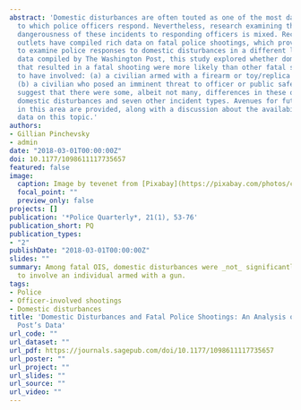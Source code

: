 ```yaml
---
abstract: 'Domestic disturbances are often touted as one of the most dangerous incidents
  to which police officers respond. Nevertheless, research examining the relative
  dangerousness of these incidents to responding officers is mixed. Recently, media
  outlets have compiled rich data on fatal police shootings, which provides the opportunity
  to examine police responses to domestic disturbances in a different light. Using
  data compiled by The Washington Post, this study explored whether domestic disturbances
  that resulted in a fatal shooting were more likely than other fatal shooting incidents
  to have involved: (a) a civilian armed with a firearm or toy/replica firearm or
  (b) a civilian who posed an imminent threat to officer or public safety. Findings
  suggest that there were some, albeit not many, differences in these outcomes between
  domestic disturbances and seven other incident types. Avenues for future research
  in this area are provided, along with a discussion about the availability of current
  data on this topic.'
authors:
- Gillian Pinchevsky
- admin
date: "2018-03-01T00:00:00Z"
doi: 10.1177/1098611117735657
featured: false
image:
  caption: Image by tevenet from [Pixabay](https://pixabay.com/photos/cruiser-light-police-car-the-police-2946429/)
  focal_point: ""
  preview_only: false
projects: []
publication: '*Police Quarterly*, 21(1), 53-76'
publication_short: PQ
publication_types:
- "2"
publishDate: "2018-03-01T00:00:00Z"
slides: ""
summary: Among fatal OIS, domestic disturbances were _not_ significantly more likely
  to involve an individual armed with a gun.
tags:
- Police
- Officer-involved shootings
- Domestic disturbances
title: 'Domestic Disturbances and Fatal Police Shootings: An Analysis of the Washington
  Post’s Data'
url_code: ""
url_dataset: ""
url_pdf: https://journals.sagepub.com/doi/10.1177/1098611117735657
url_poster: ""
url_project: ""
url_slides: ""
url_source: ""
url_video: ""
---
```


